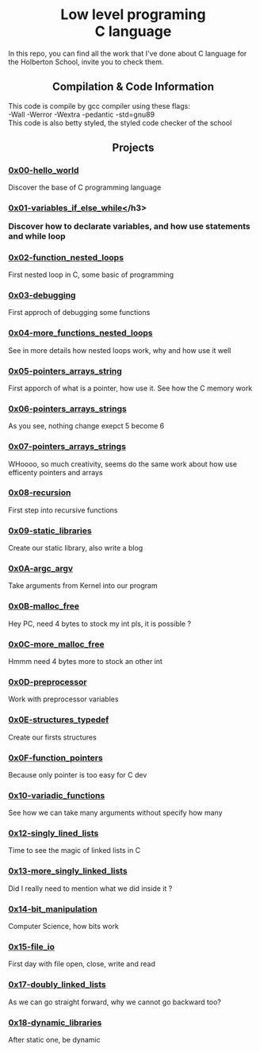<h1 align="center">Low level programing</br>
C language</h1>

<p>
In this repo, you can find all the work that I've done about C language for the Holberton School, invite you to check them.
</p>
<h2 align="center">Compilation & Code Information</h2>
<p>
This code is compile by gcc compiler using these flags:</br>-Wall -Werror -Wextra -pedantic -std=gnu89</br>
This code is also betty styled, the styled code checker of the school
</p>

<h2 align="center">Projects</h2>
<h3><a href="https://github.com/Camaltra/holbertonschool-low_level_programming/tree/master/0x00-hello_world">0x00-hello_world</a></h3>
<p>Discover the base of C programming language</p>
<h3><a href="https://github.com/Camaltra/holbertonschool-low_level_programming/tree/master/0x01-variables_if_else_while">0x01-variables_if_else_while<</a>/h3>
<p>Discover how to declarate variables, and how use statements and while loop</p>
<h3><a href="https://github.com/Camaltra/holbertonschool-low_level_programming/tree/master/0x02-functions_nested_loops">0x02-function_nested_loops</a></h3>
<p>First nested loop in C, some basic of programming</p>
<h3><a href="https://github.com/Camaltra/holbertonschool-low_level_programming/tree/master/0x03-debugging">0x03-debugging</a></h3>
<p>First approch of debugging some functions</p>
<h3><a href="https://github.com/Camaltra/holbertonschool-low_level_programming/tree/master/0x04-more_functions_nested_loops">0x04-more_functions_nested_loops</a></h3>
<p>See in more details how nested loops work, why and how use it well</p>
<h3><a href="https://github.com/Camaltra/holbertonschool-low_level_programming/tree/master/0x05-pointers_arrays_strings">0x05-pointers_arrays_string</a></h3>
<p>First apporch of what is a pointer, how use it. See how the C memory work</p>
<h3><a href="https://github.com/Camaltra/holbertonschool-low_level_programming/tree/master/0x06-pointers_arrays_strings">0x06-pointers_arrays_strings</a></h3>
<p>As you see, nothing change exepct 5 become 6</p>
<h3><a href="https://github.com/Camaltra/holbertonschool-low_level_programming/tree/master/0x07-pointers_arrays_strings">0x07-pointers_arrays_strings</a></h3>
<p>WHoooo, so much creativity, seems do the same work about how use efficenty pointers and arrays</p>
<h3><a href="https://github.com/Camaltra/holbertonschool-low_level_programming/tree/master/0x08-recursion">0x08-recursion</a></h3>
<p>First step into recursive functions</p>
<h3><a href="https://github.com/Camaltra/holbertonschool-low_level_programming/tree/master/0x09-static_libraries">0x09-static_libraries</a></h3>
<p>Create our static library, also write a blog</p>
<h3><a href="https://github.com/Camaltra/holbertonschool-low_level_programming/tree/master/0x0A-argc_argv">0x0A-argc_argv</a></h3>
<p>Take arguments from Kernel into our program</p>
<h3><a href="https://github.com/Camaltra/holbertonschool-low_level_programming/tree/master/0x0B-malloc_free">0x0B-malloc_free</a></h3>
<p>Hey PC, need 4 bytes to stock my int pls, it is possible ?</p>
<h3><a href="https://github.com/Camaltra/holbertonschool-low_level_programming/tree/master/0x0C-more_malloc_free">0x0C-more_malloc_free</a></h3>
<p>Hmmm need 4 bytes more to stock an other int</p>
<h3><a href="https://github.com/Camaltra/holbertonschool-low_level_programming/tree/master/0x0D-preprocessor">0x0D-preprocessor</a></h3>
<p>Work with preprocessor variables</p>
<h3><a href="https://github.com/Camaltra/holbertonschool-low_level_programming/tree/master/0x0E-structures_typedef">0x0E-structures_typedef</a></h3>
<p>Create our firsts structures</p>
<h3><a href="https://github.com/Camaltra/holbertonschool-low_level_programming/tree/master/0x0F-function_pointers">0x0F-function_pointers</a></h3>
<p>Because only pointer is too easy for C dev</p>
<h3><a href="https://github.com/Camaltra/holbertonschool-low_level_programming/tree/master/0x10-variadic_functions">0x10-variadic_functions</a></h3>
<p>See how we can take many arguments without specify how many</p>
<h3><a href="https://github.com/Camaltra/holbertonschool-low_level_programming/tree/master/0x12-singly_linked_lists">0x12-singly_lined_lists</a></h3>
<p>Time to see the magic of linked lists in C</p>
<h3><a href="https://github.com/Camaltra/holbertonschool-low_level_programming/tree/master/0x13-more_singly_linked_lists">0x13-more_singly_linked_lists</a></h3>
<p>Did I really need to mention what we did inside it ?</p>
<h3><a href="https://github.com/Camaltra/holbertonschool-low_level_programming/tree/master/0x14-bit_manipulation">0x14-bit_manipulation</a></h3>
<p>Computer Science, how bits work</p>
<h3><a href="https://github.com/Camaltra/holbertonschool-low_level_programming/tree/master/0x15-file_io">0x15-file_io</a></h3>
<p>First day with file open, close, write and read</p>
<h3><a href="https://github.com/Camaltra/holbertonschool-low_level_programming/tree/master/0x17-doubly_linked_lists">0x17-doubly_linked_lists</a></h3>
<p>As we can go straight forward, why we cannot go backward too?</p>
<h3><a href="https://github.com/Camaltra/holbertonschool-low_level_programming/tree/master/0x18-dynamic_libraries">0x18-dynamic_libraries</a></h3>
<p>After static one, be dynamic</p>



